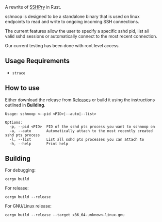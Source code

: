 A rewrite of [SSHPry](https://github.com/nopernik/SSHPry) in Rust.

sshnoop is designed to be a standalone binary that is used on linux endpoints to read and write to ongoing incoming SSH connections.

The current features allow the user to specify a specific sshd pid, list all valid sshd sessions or automatically connect to the most recent connection.

Our current testing has been done with root level access.

## Usage Requirements

-   `strace`

## How to use

Either download the release from [Releases](https://github.com/GeorgeMuscat/sshnoop/releases) or build it using the instructions outlined in **Building**.

```
Usage: sshnoop <--pid <PID>|--auto|--list>

Options:
  -p, --pid <PID>  PID of the sshd pts process you want to sshnoop on
  -a, --auto       Automatically attach to the most recently created sshd pts process
  -l, --list       List all sshd pts processes you can attach to
  -h, --help       Print help
```

## Building

For debugging:

```
cargo build
```

For release:

```
cargo build --release
```

For GNU/Linux release:

```
cargo build --release --target x86_64-unknown-linux-gnu
```
